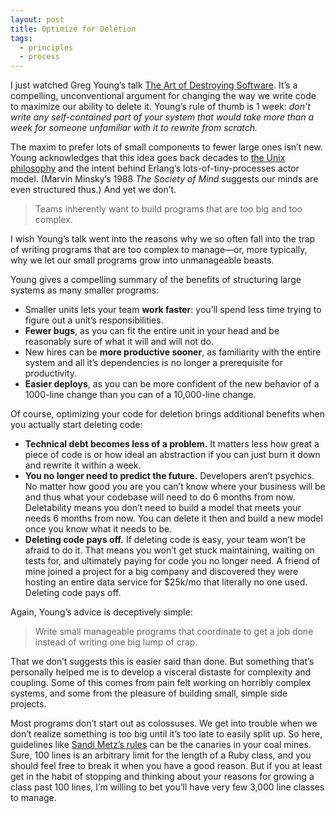 ```yaml
---
layout: post
title: Optimize for Deletion
tags:
  - principles
  - process
---
```


I just watched Greg Young’s talk [The Art of Destroying Software](https://vimeo.com/108441214). It’s a compelling, unconventional argument for changing the way we write code to maximize our ability to delete it. Young’s rule of thumb is 1 week: *don’t write any self-contained part of your system that would take more than a week for someone unfamiliar with it to rewrite from scratch.*

The maxim to prefer lots of small components to fewer large ones isn’t new. Young acknowledges that this idea goes back decades to [the Unix philosophy](https://en.wikipedia.org/wiki/Unix_philosophy) and the intent behind Erlang’s lots-of-tiny-processes actor model. (Marvin Minsky’s 1988 *The Society of Mind* suggests our minds are even structured thus.) And yet we don’t.

> Teams inherently want to build programs that are too big and too complex.

I wish Young’s talk went into the reasons why we so often fall into the trap of writing programs that are too complex to manage—or, more typically, why we let our small programs grow into unmanageable beasts.

Young gives a compelling summary  of the benefits of structuring large systems as many smaller programs:

- Smaller units lets your team **work faster**: you’ll spend less time trying to figure out a unit’s responsibilities.
- **Fewer bugs**, as you can fit the entire unit in your head and be reasonably sure of what it will and will not do.
- New hires can be **more productive sooner**, as familiarity with the entire system and all it’s dependencies is no longer a prerequisite for productivity.
- **Easier deploys**, as you can be more confident of the new behavior of a 1000-line change than you can of a 10,000-line change.

Of course, optimizing your code for deletion brings additional benefits when you actually start deleting code:

- **Technical debt becomes less of a problem.** It matters less how great a piece of code is or how ideal an abstraction if you can just burn it down and rewrite it within a week.
- **You no longer need to predict the future.** Developers aren’t psychics. No matter how good you are you can’t know where your business will be and thus what your codebase will need to do 6 months from now. Deletability means you don’t need to build a model that meets your needs 6 months from now. You can delete it then and build a new model once you know what it needs to be.
- **Deleting code pays off.** If deleting code is easy, your team won’t be afraid to do it. That means you won’t get stuck maintaining, waiting on tests for, and ultimately paying for code you no longer need. A friend of mine joined a project for a big company and discovered they were hosting an entire data service for $25k/mo that literally no one used. Deleting code pays off.

Again, Young’s advice is deceptively simple:

> Write small manageable programs that coordinate to get a job done instead of writing one big lump of crap.

That we don’t suggests this is easier said than done. But something that’s personally helped me is to develop a visceral distaste for complexity and coupling. Some of this comes from pain felt working on horribly complex systems, and some from the pleasure of building small, simple side projects.

Most programs don’t start out as colossuses. We get into trouble when we don’t realize something is too big until it’s too late to easily split up. So here, guidelines like [Sandi Metz’s rules](https://robots.thoughtbot.com/sandi-metz-rules-for-developers) can be the canaries in your coal mines. Sure, 100 lines is an arbitrary limit for the length of a Ruby class, and you should feel free to break it when you have a good reason. But if you at least get in the habit of stopping and thinking about your reasons for growing a class past 100 lines, I’m willing to bet you’ll have very few 3,000 line classes to manage.
